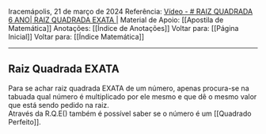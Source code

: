 Iracemápolis, 21 de março de 2024
Referência: [Vídeo - # RAIZ QUADRADA 6 ANO| RAIZ QUADRADA EXATA |](https://youtu.be/5Or_670aF9c)
Material de Apoio: [[Apostila de Matemática]]
Anotações: [[Índice de Anotações]]
Voltar para: [[Página Inicial]]
Voltar para: [[Índice Matemática]]
___________________
## Raiz Quadrada EXATA
Para se achar raiz quadrada EXATA de um número, apenas procura-se na tabuada qual número é multiplicado por ele mesmo e que dê o mesmo valor que está sendo pedido na raiz.  
Através da R.Q.E() também é possível saber se o número é um [[Quadrado Perfeito]].
